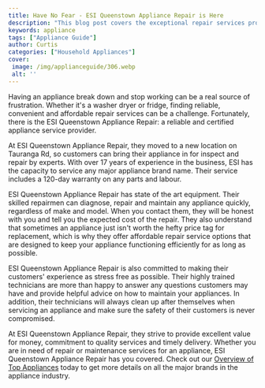 ```yaml
---
title: Have No Fear - ESI Queenstown Appliance Repair is Here
description: "This blog post covers the exceptional repair services provided by ESI Queenstown Appliance Repair-- everything from repairing dishwashers to replacing fridges and more Get top-notch service and rest easy knowing the professionals are here to help"
keywords: appliance
tags: ["Appliance Guide"]
author: Curtis
categories: ["Household Appliances"]
cover: 
 image: /img/applianceguide/306.webp
 alt: ''
---
```

Having an appliance break down and stop working can be a real source of frustration. Whether it's a washer dryer or fridge, finding reliable, convenient and affordable repair services can be a challenge. Fortunately, there is the ESI Queenstown Appliance Repair: a reliable and certified appliance service provider.

At ESI Queenstown Appliance Repair, they moved to a new location on Tauranga Rd, so customers can bring their appliance in for inspect and repair by experts. With over 17 years of experience in the business, ESI has the capacity to service any major appliance brand name. Their service includes a 120-day warranty on any parts and labour.

ESI Queenstown Appliance Repair has state of the art equipment. Their skilled repairmen can diagnose, repair and maintain any appliance quickly, regardless of make and model. When you contact them, they will be honest with you and tell you the expected cost of the repair. They also understand that sometimes an appliance just isn't worth the hefty price tag for replacement, which is why they offer affordable repair service options that are designed to keep your appliance functioning efficiently for as long as possible.

ESI Queenstown Appliance Repair is also committed to making their customers' experience as stress free as possible. Their highly trained technicians are more than happy to answer any questions customers may have and provide helpful advice on how to maintain your appliances. In addition, their technicians will always clean up after themselves when servicing an appliance and make sure the safety of their customers is never compromised.

At ESI Queenstown Appliance Repair, they strive to provide excellent value for money, commitment to quality services and timely delivery. Whether you are in need of repair or maintenance services for an appliance, ESI Queenstown Appliance Repair has you covered. Check out our [Overview of Top Appliances](./pages/appliance-overview) today to get more details on all the major brands in the appliance industry.
